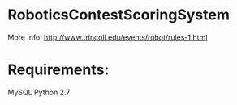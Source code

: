# RoboticsContestScoringSystem

More Info: http://www.trincoll.edu/events/robot/rules-1.html

# Requirements:
MySQL
Python 2.7
